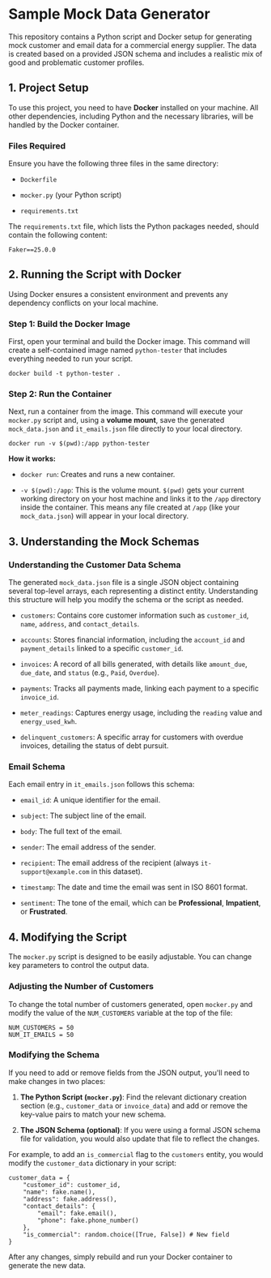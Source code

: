 # Sample Mock Data Generator

This repository contains a Python script and Docker setup for generating mock customer and email data for a commercial energy supplier. The data is created based on a provided JSON schema and includes a realistic mix of good and problematic customer profiles.

## 1. Project Setup

To use this project, you need to have **Docker** installed on your machine. All other dependencies, including Python and the necessary libraries, will be handled by the Docker container.

### Files Required

Ensure you have the following three files in the same directory:

* `Dockerfile`

* `mocker.py` (your Python script)

* `requirements.txt`

The `requirements.txt` file, which lists the Python packages needed, should contain the following content:

```
Faker==25.0.0

```

## 2. Running the Script with Docker

Using Docker ensures a consistent environment and prevents any dependency conflicts on your local machine.

### Step 1: Build the Docker Image

First, open your terminal and build the Docker image. This command will create a self-contained image named `python-tester` that includes everything needed to run your script.

```
docker build -t python-tester .

```

### Step 2: Run the Container

Next, run a container from the image. This command will execute your `mocker.py` script and, using a **volume mount**, save the generated `mock_data.json` and `it_emails.json` file directly to your local directory.

```
docker run -v $(pwd):/app python-tester

```

**How it works:**

* `docker run`: Creates and runs a new container.

* `-v $(pwd):/app`: This is the volume mount. `$(pwd)` gets your current working directory on your host machine and links it to the `/app` directory inside the container. This means any file created at `/app` (like your `mock_data.json`) will appear in your local directory.

## 3. Understanding the Mock Schemas

### Understanding the Customer Data Schema

The generated `mock_data.json` file is a single JSON object containing several top-level arrays, each representing a distinct entity. Understanding this structure will help you modify the schema or the script as needed.

* `customers`: Contains core customer information such as `customer_id`, `name`, `address`, and `contact_details`.

* `accounts`: Stores financial information, including the `account_id` and `payment_details` linked to a specific `customer_id`.

* `invoices`: A record of all bills generated, with details like `amount_due`, `due_date`, and `status` (e.g., `Paid`, `Overdue`).

* `payments`: Tracks all payments made, linking each payment to a specific `invoice_id`.

* `meter_readings`: Captures energy usage, including the `reading` value and `energy_used_kwh`.

* `delinquent_customers`: A specific array for customers with overdue invoices, detailing the status of debt pursuit.

### Email Schema

Each email entry in `it_emails.json` follows this schema:

* `email_id`: A unique identifier for the email.

* `subject`: The subject line of the email.

* `body`: The full text of the email.

* `sender`: The email address of the sender.

* `recipient`: The email address of the recipient (always `it-support@example.com` in this dataset).

* `timestamp`: The date and time the email was sent in ISO 8601 format.

* `sentiment`: The tone of the email, which can be **Professional**, **Impatient**, or **Frustrated**.

## 4. Modifying the Script

The `mocker.py` script is designed to be easily adjustable. You can change key parameters to control the output data.

### Adjusting the Number of Customers

To change the total number of customers generated, open `mocker.py` and modify the value of the `NUM_CUSTOMERS` variable at the top of the file:

```
NUM_CUSTOMERS = 50
NUM_IT_EMAILS = 50

```

### Modifying the Schema

If you need to add or remove fields from the JSON output, you'll need to make changes in two places:

1. **The Python Script (`mocker.py`)**: Find the relevant dictionary creation section (e.g., `customer_data` or `invoice_data`) and add or remove the key-value pairs to match your new schema.

2. **The JSON Schema (optional)**: If you were using a formal JSON schema file for validation, you would also update that file to reflect the changes.

For example, to add an `is_commercial` flag to the `customers` entity, you would modify the `customer_data` dictionary in your script:

```
customer_data = {
    "customer_id": customer_id,
    "name": fake.name(),
    "address": fake.address(),
    "contact_details": {
        "email": fake.email(),
        "phone": fake.phone_number()
    },
    "is_commercial": random.choice([True, False]) # New field
}

```

After any changes, simply rebuild and run your Docker container to generate the new data.
